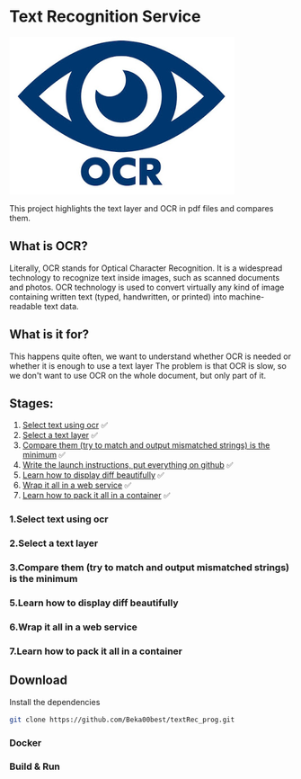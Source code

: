 # Text Recognition Service
![Image alt](https://github.com/Beka00best/textRec_prog/blob/main/static/img/ocr.jpg)

This project highlights the text layer and OCR in pdf files and compares them.

## What is OCR?

Literally, OCR stands for Optical Character Recognition. It is a widespread technology to recognize text inside images, such as scanned documents and photos. OCR technology is used to convert virtually any kind of image containing written text (typed, handwritten, or printed) into machine-readable text data.

## What is it for?

This happens quite often, we want to understand whether OCR is needed or whether it is enough to use a text layer
The problem is that OCR is slow, so we don't want to use OCR on the whole document, but only part of it.

## Stages:
1. [Select text using ocr](#Select-text-using-ocr) :white_check_mark: 
2. [Select a text layer](#Select-a-text-layer) :white_check_mark: 
3. [Compare them (try to match and output mismatched strings) is the minimum](#Compare-them-(try-to-match-and-output-mismatched-strings)-is-the-minimum) :white_check_mark: 
4. [Write the launch instructions, put everything on github](#Write-the-launch-instructions,-put-everything-on-github) :white_check_mark: 
5. [Learn how to display diff beautifully](#Learn-how-to-display-diff-beautifully) :white_check_mark: 
6. [Wrap it all in a web service](#Wrap-it-all-in-a-web-service) :white_check_mark: 
7. [Learn how to pack it all in a container](#Learn-how-to-pack-it-all-in-a-container) :white_check_mark: 

### 1.Select text using ocr
### 2.Select a text layer
### 3.Compare them (try to match and output mismatched strings) is the minimum
### 5.Learn how to display diff beautifully
### 6.Wrap it all in a web service
### 7.Learn how to pack it all in a container

## Download
Install the dependencies
```sh
git clone https://github.com/Beka00best/textRec_prog.git
```
### Docker

### Build & Run